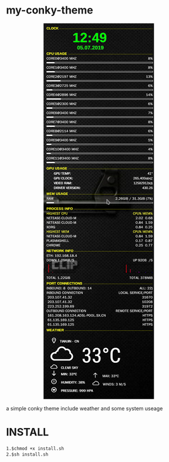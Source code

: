 # my-conky-theme

<p align=center><img src="https://raw.githubusercontent.com/ogre25/my-conky-theme/master/1.png"></p>

a simple conky theme include weather and some system useage
  
# INSTALL
```Shell session
1.$chmod +x install.sh
2.$sh install.sh
```
